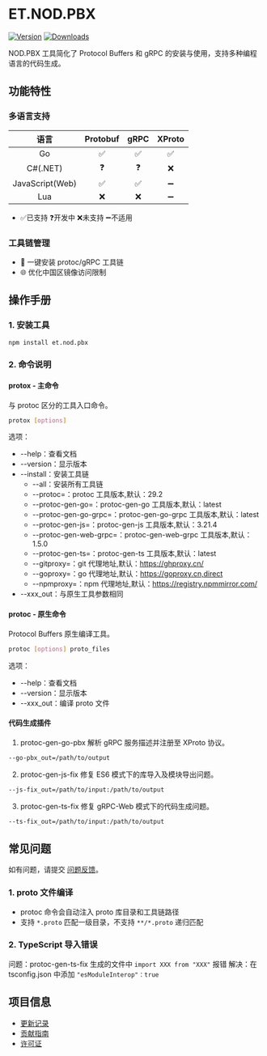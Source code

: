 # ET.NOD.PBX

[![Version](https://img.shields.io/npm/v/et.nod.pbx)](https://www.npmjs.com/package/et.nod.pbx)
[![Downloads](https://img.shields.io/npm/dm/et.nod.pbx)](https://www.npmjs.com/package/et.nod.pbx)  

NOD.PBX 工具简化了 Protocol Buffers 和 gRPC 的安装与使用，支持多种编程语言的代码生成。

## 功能特性

### 多语言支持
| 语言 | Protobuf | gRPC | XProto |
|:---:|:---:|:---:|:---:|
| Go | ✅ | ✅ | ✅ |
| C#(.NET) | ❓ | ❓ | ❌ |
| JavaScript(Web) | ✅ | ✅ | ➖ |
| Lua | ❌ | ❌ | ➖ |
- ✅已支持  ❓开发中  ❌未支持  ➖不适用

### 工具链管理
- 🚀 一键安装 protoc/gRPC 工具链
- 🌐 优化中国区镜像访问限制

## 操作手册

### 1. 安装工具
```bash
npm install et.nod.pbx
```

### 2. 命令说明

#### protox - 主命令
与 protoc 区分的工具入口命令。

```bash
protox [options]
```

选项：
- --help：查看文档
- --version：显示版本
- --install：安装工具链
  - --all：安装所有工具链
  - --protoc=<ver>：protoc 工具版本,默认：29.2
  - --protoc-gen-go=<ver>：protoc-gen-go 工具版本,默认：latest
  - --protoc-gen-go-grpc=<ver>：protoc-gen-go-grpc 工具版本,默认：latest
  - --protoc-gen-js=<ver>：protoc-gen-js 工具版本,默认：3.21.4
  - --protoc-gen-web-grpc=<ver>：protoc-gen-web-grpc 工具版本,默认：1.5.0
  - --protoc-gen-ts=<ver>：protoc-gen-ts 工具版本,默认：latest
  - --gitproxy=<url>：git 代理地址,默认：https://ghproxy.cn/
  - --goproxy=<url>：go 代理地址,默认：https://goproxy.cn,direct
  - --npmproxy=<url>：npm 代理地址,默认：https://registry.npmmirror.com/
- --xxx_out：与原生工具参数相同

#### protoc - 原生命令
Protocol Buffers 原生编译工具。

```bash
protoc [options] proto_files
```

选项：
- --help：查看文档
- --version：显示版本
- --xxx_out：编译 proto 文件

#### 代码生成插件

1. protoc-gen-go-pbx
解析 gRPC 服务描述并注册至 XProto 协议。
```bash
--go-pbx_out=/path/to/output
```

2. protoc-gen-js-fix
修复 ES6 模式下的库导入及模块导出问题。
```bash
--js-fix_out=/path/to/input:/path/to/output
```

3. protoc-gen-ts-fix
修复 gRPC-Web 模式下的代码生成问题。
```bash
--ts-fix_out=/path/to/input:/path/to/output
```

## 常见问题

如有问题，请提交 [问题反馈](CONTRIBUTING.md#问题反馈)。

### 1. proto 文件编译
- protoc 命令会自动注入 proto 库目录和工具链路径
- 支持 `*.proto` 匹配一级目录，不支持 `**/*.proto` 递归匹配

### 2. TypeScript 导入错误
问题：protoc-gen-ts-fix 生成的文件中 `import XXX from "XXX"` 报错
解决：在 tsconfig.json 中添加 `"esModuleInterop"：true`

## 项目信息

- [更新记录](CHANGELOG.md)
- [贡献指南](CONTRIBUTING.md)
- [许可证](LICENSE)
